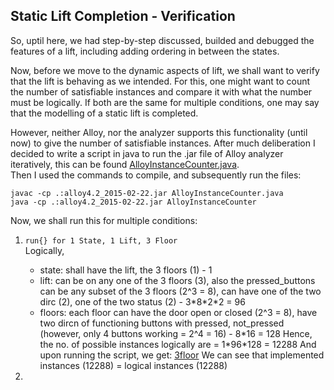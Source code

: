 ## Static Lift Completion - Verification

So, uptil here, we had step-by-step discussed, builded and debugged the features of a lift, including adding ordering in between the states.

Now, before we move to the dynamic aspects of lift, we shall want to verify that the lift is behaving as we intended. For this, one might want to count the number of
satisfiable instances and compare it with what the number must be logically. If both are the same for multiple conditions, one may say that the modelling of a static 
lift is completed.

However, neither Alloy, nor the analyzer supports this functionality (until now) to give the number of satisfiable instances. After much deliberation I decided to write a script in java to run the .jar file of Alloy analyzer iteratively, this can be found [AlloyInstanceCounter.java](./AlloyInstanceCounter.java).
<br> Then I used the commands to compile, and subsequently run the files:
```
javac -cp .:alloy4.2_2015-02-22.jar AlloyInstanceCounter.java
java -cp .:alloy4.2_2015-02-22.jar AlloyInstanceCounter
```

Now, we shall run this for multiple conditions:

1. `run{} for 1 State, 1 Lift, 3 Floor` <br>
   Logically,
   - state: shall have the lift, the 3 floors (1) - 1
   - lift: can be on any one of the 3 floors (3), also the pressed_buttons can be any subset of the 3 floors (2^3 = 8), can have one of the two dirc (2), one of the two status (2) - 3\*8\*2\*2 = 96
   - floors: each floor can have the door open or closed (2^3 = 8), have two dircn of functioning buttons with pressed, not_pressed (however, only 4 buttons working = 2^4 = 16) - 8\*16 = 128
   Hence, the no. of possible instances logically are = 1\*96\*128 = 12288
   And upon running the script, we get:
   [3floor](3floor.png)
   We can see that implemented instances (12288) = logical instances (12288)
   
   
3. 
 

